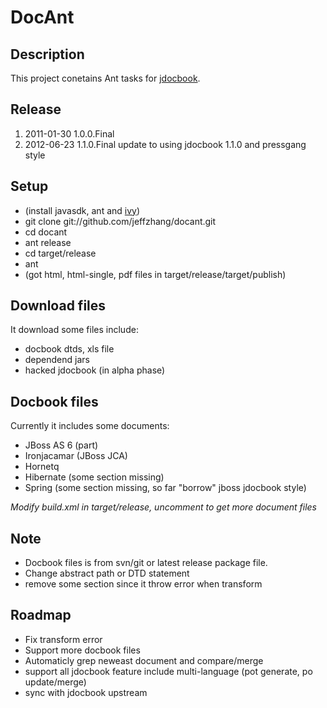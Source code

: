 DocAnt
======

Description
------
This project conetains Ant tasks for [jdocbook](https://github.com/pressgang/jdocbook-core).

Release
------
1. 2011-01-30 1.0.0.Final
2. 2012-06-23 1.1.0.Final update to using jdocbook 1.1.0 and pressgang style

Setup
-----
* (install javasdk, ant and [ivy](http://ant.apache.org/ivy/))
* git clone git://github.com/jeffzhang/docant.git
* cd docant
* ant release
* cd target/release
* ant
* (got html, html-single, pdf files in target/release/target/publish)

Download files
-----
It download some files include:

* docbook dtds, xls file
* dependend jars
* hacked jdocbook (in alpha phase)

Docbook files
-----
Currently it includes some documents:

* JBoss AS 6 (part)
* Ironjacamar (JBoss JCA)
* Hornetq
* Hibernate (some section missing)
* Spring (some section missing, so far "borrow" jboss jdocbook style)

_Modify build.xml in target/release, uncomment to get more document files_

Note
------
* Docbook files is from svn/git or latest release package file. 
* Change abstract path or DTD statement
* remove some section since it throw error when transform

Roadmap
-------
* Fix transform error
* Support more docbook files
* Automaticly grep neweast document and compare/merge
* support all jdocbook feature include multi-language (pot generate, po update/merge)
* sync with jdocbook upstream


